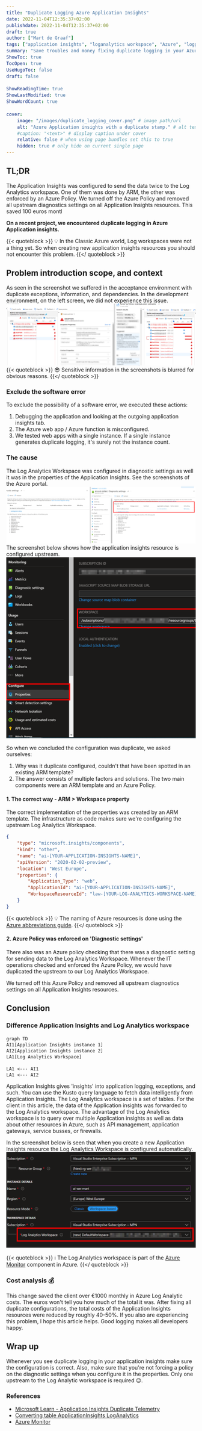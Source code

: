 ```yaml
---
title: "Duplicate Logging Azure Application Insights"
date: 2022-11-04T12:35:37+02:00
publishdate: 2022-11-04T12:35:37+02:00
draft: true
author: ["Mart de Graaf"]
tags: ["application insights", "loganalytics workspace", "Azure", "logging", "monitoring", "problemsolving"]
summary: "Save troubles and money fixing duplicate logging in your Azure Application Insights, and Log Analytics Workspace."
ShowToc: true
TocOpen: true
UseHugoToc: false
draft: false

ShowReadingTime: true
ShowLastModified: true
ShowWordCount: true

cover:
    image: "/images/duplicate_logging_cover.png" # image path/url
    alt: "Azure Application insights with a duplicate stamp." # alt text
    #caption: "<text>" # display caption under cover
    relative: false # when using page bundles set this to true
    hidden: true # only hide on current single page
---
```


## TL;DR

The Application Insights was configured to send the data twice to the Log Analytics workspace. One of them was done by ARM, the other was enforced by an Azure Policy.
We turned off the Azure Policy and removed all upstream diagnostics settings on all Application Insights resources. This saved 100 euros montl

**On a recent project, we encountered duplicate logging in Azure Application insights.**

{{< quoteblock >}}
:bulb: In the Classic Azure world, Log workspaces were not a thing yet. So when creating new application insights resources you should not encounter this problem.
{{</ quoteblock >}}

## Problem introduction scope, and context

As seen in the screenshot we suffered in the acceptance environment with duplicate exceptions, information, and dependencies. In the development environment, on the left screen, we did not experience this issue.
![Duplicate logging](/images/duplicate-logging.png)
{{< quoteblock >}}
:sunglasses: Sensitive information in the screenshots is blurred for obvious reasons.
{{</ quoteblock >}}

### Exclude the software error

To exclude the possibility of a software error, we executed these actions:

1. Debugging the application and looking at the outgoing application insights tab.
1. The Azure web app / Azure function is misconfigured.
1. We tested web apps with a single instance. If a single instance generates duplicate logging, it's surely not the instance count.

### The cause

The Log Analytics Workspace was configured in diagnostic settings as well it was in the properties of the Application Insights. See the screenshots of the Azure portal.
![Diagnostic settings](/images/diagnostic-settings.png)
The screenshot below shows how the application insights resource is configured upstream.
![Properties Application Insights workspace setting](/images/properties-ai-workspace.png)

So when we concluded the configuration was duplicate, we asked ourselves:

1. Why was it duplicate configured, couldn't that have been spotted in an existing ARM template?
1. The answer consists of multiple factors and solutions. The two main components were an ARM template and an Azure Policy.

#### 1. The correct way - ARM > Workspace property

The correct implementation of the properties was created by an ARM template.
The infrastructure as code makes sure we're configuring the upstream Log Analytics Workspace.

```json {linenos=table}
{
    "type": "microsoft.insights/components",
    "kind": "other",
    "name": "ai-[YOUR-APPLICATION-INSIGHTS-NAME]",
    "apiVersion": "2020-02-02-preview",
    "location": "West Europe",
    "properties": {
        "Application_Type": "web",
        "ApplicationId": "ai-[YOUR-APPLICATION-INSIGHTS-NAME]",
        "WorkspaceResourceId": "law-[YOUR-LOG-ANALYTICS-WORKSPACE-NAME]"
    }
}
```

{{< quoteblock >}}
:bulb: The naming of Azure resources is done using the [Azure abbreviations guide](https://learn.microsoft.com/en-us/azure/cloud-adoption-framework/ready/azure-best-practices/resource-abbreviations).
{{</ quoteblock >}}

#### 2. Azure Policy was enforced on 'Diagnostic settings'

There also was an Azure policy checking that there was a diagnostic setting for sending data to the Log Analytics Workspace.
Whenever the IT operations checked and enforced the Azure Policy, we would have duplicated the upstream to our Log Analytics Workspace.

We turned off this Azure Policy and removed all upstream diagnostics settings on all Application Insights resources.

## Conclusion

### Difference Application Insights and Log Analytics workspace

```mermaid
graph TD
AI1[Application Insights instance 1]
AI2[Application Insights instance 2]
LA1[Log Analytics Workspace]

LA1 <--- AI1
LA1 <--- AI2
```

Application Insights gives 'insights' into application logging, exceptions, and such. You can use the Kusto query language to fetch data intelligently from Application Insights. The Log Analytics workspace is a set of tables. For the client in this article, the data of the Application insights was forwarded to the Log Analytics workspace. The advantage of the Log Analytics workspace is to query over multiple Application insights as well as data about other resources in Azure, such as API management, application gateways, service busses, or firewalls.

In the screenshot below is seen that when you create a new Application Insights resource the Log Analytics Workspace is configured automatically.
![Create Application Insights workspace based](/images/create-ai-workspace-based.png)

{{< quoteblock >}}
:information_source: The Log Analytics workspace is part of the [Azure Monitor](https://learn.microsoft.com/en-gb/azure/azure-monitor/overview) component in Azure.
{{</ quoteblock >}}

### Cost analysis :moneybag:

This change saved the client over &euro;1000 monthly in Azure Log Analytic costs. The euros won't tell you how much of the total it was. After fixing all duplicate configurations, the total costs of the Application Insights resources were reduced by roughly 40-50%. If you also are experiencing this problem, I hope this article helps. Good logging makes all developers happy.

## Wrap up

Whenever you see duplicate logging in your application insights make sure the configuration is correct. Also, make sure that you're not forcing a policy on the diagnostic settings when you configure it in the properties. Only one upstream to the Log Analytic workspace is required :wink:.

### References

- [Microsoft Learn - Application Insights Duplicate Telemetry](https://learn.microsoft.com/en-us/answers/questions/883344/application-insights-duplicate-telemetry.html)
- [Converting table ApplicationInsights LogAnalytics](https://learn.microsoft.com/en-us/azure/azure-monitor/app/convert-classic-resource#apptraces)
- [Azure Monitor](https://learn.microsoft.com/en-gb/azure/azure-monitor/overview)

